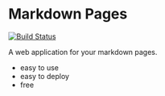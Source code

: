 Markdown Pages 
=
[![Build Status](https://jenkins.b.snet.ovh/job/MdPages/badge/icon)](https://jenkins.b.snet.ovh/blue/organizations/jenkins/MdPages/activity)

A web application for your markdown pages.
* easy to use
* easy to deploy
* free

